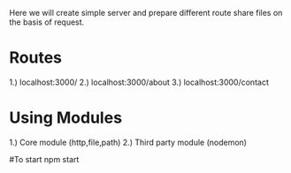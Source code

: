 Here we will create simple server and prepare different route share files on the basis of request.

# Routes
1.) localhost:3000/
2.) localhost:3000/about
3.) localhost:3000/contact

# Using Modules 
1.) Core module (http,file,path)
2.) Third party module (nodemon)

#To start
npm start
